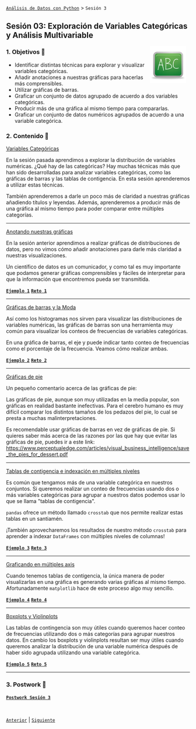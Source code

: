 [`Análisis de Datos con Python`](../README.md) > `Sesión 3`

## Sesión 03: Exploración de Variables Categóricas y Análisis Multivariable

<img src="../imagenes/pizarron.png" align="right" height="100" width="100" hspace="10">

### 1. Objetivos :dart:

- Identificar distintas técnicas para explorar y visualizar variables categóricas.
- Añadir anotaciones a nuestras gráficas para hacerlas más comprensibles.
- Utilizar gráficas de barras.
- Graficar un conjunto de datos agrupado de acuerdo a dos variables categóricas.
- Producir más de una gráfica al mismo tiempo para compararlas.
- Graficar un conjunto de datos numéricos agrupados de acuerdo a una variable categórica.

### 2. Contenido :blue_book:

<ins>Variables Categóricas</ins>

En la sesión pasada aprendimos a explorar la distribución de variables numéricas. ¿Qué hay de las categóricas? Hay muchas técnicas más que han sido desarrolladas para analizar variables categóricas, como las gráficas de barras y las tablas de contigencia. En esta sesión aprenderemos a utilizar estas técnicas.

También aprenderemos a darle un poco más de claridad a nuestras gráficas añadiendo títulos y leyendas. Además, aprenderemos a producir más de una gráfica al mismo tiempo para poder comparar entre múltiples categorías.

>

---

<ins>Anotando nuestras gráficas</ins>

En la sesión anterior aprendimos a realizar gráficas de distribuciones de datos, pero no vimos cómo añadir anotaciones para darle más claridad a nuestras visualizaciones.

Un científico de datos es un comunicador, y como tal es muy importante que podamos generar gráficas comprensibles y fáciles de interpretar para que la información que encontremos pueda ser transmitida.

> 

[**`Ejemplo 1`**](Ejemplo-01/anotando_graficas.ipynb)
[**`Reto 1`**](Reto-01/anotando_graficas.ipynb)

---

<ins>Gráficas de barras y la Moda</ins>

Así como los histogramas nos sirven para visualizar las distribuciones de variables numéricas, las gráficas de barras son una herramienta muy común para visualizar los conteos de frecuencias de variables categóricas.

En una gráfica de barras, el eje y puede indicar tanto conteo de frecuencias como el porcentaje de la frecuencia. Veamos cómo realizar ambas.

> 

[**`Ejemplo 2`**](Ejemplo-02/graficas_de_barras.ipynb)
[**`Reto 2`**](Reto-02/graficas_de_barras.ipynb)

---

<ins>Gráficas de pie</ins>

Un pequeño comentario acerca de las gráficas de pie:

Las gráficas de pie, aunque son muy utilizadas en la media popular, son gráficas en realidad bastante inefectivas. Para el cerebro humano es muy difícil comparar los distintos tamaños de los pedazos del pie, lo cual se presta a muchas malinterpretaciones.

Es recomendable usar gráficas de barras en vez de gráficas de pie. Si quieres saber más acerca de las razones por las que hay que evitar las gráficas de pie, puedes ir a este link: https://www.perceptualedge.com/articles/visual_business_intelligence/save_the_pies_for_dessert.pdf

> 

---

<ins>Tablas de contigencia e indexación en múltiples niveles</ins>

Es común que tengamos más de una variable categórica en nuestros conjuntos. Si queremos realizar un conteo de frecuencias usando dos o más variables categóricas para agrupar a nuestros datos podemos usar lo que se llama "tablas de contigencia".

`pandas` ofrece un método llamado `crosstab` que nos permite realizar estas tablas en un santiamén.

¡También aprovecharemos los resultados de nuestro método `crosstab` para aprender a indexar `DataFrames` con múltiples niveles de columnas!

> 

[**`Ejemplo 3`**](Ejemplo-03/tablas_de_contingencia.ipynb)
[**`Reto 3`**](Reto-03/tablas_de_contingencia.ipynb)

---

<ins>Graficando en múltiples axis</ins>

Cuando tenemos tablas de contigencia, la única manera de poder visualizarlas en una gráfica es generando varias gráficas al mismo tiempo. Afortunadamente `matplotlib` hace de este proceso algo muy sencillo.

> 

[**`Ejemplo 4`**](Ejemplo-04/graficando_multiples_axis.ipynb)
[**`Reto 4`**](Reto-04/graficando_multiples_axis.ipynb)

---

<ins>Boxplots y Violinplots</ins>

Las tablas de contingencia son muy útiles cuando queremos hacer conteo de frecuencias utilizando dos o más categorías para agrupar nuestros datos. En cambio los boxplots y violinplots resultan ser muy útiles cuando queremos analizar la distribución de una variable numérica después de haber sido agrupada utilizando una variable categórica.

> 

[**`Ejemplo 5`**](Ejemplo-05/boxplots_y_violinplots.ipynb)
[**`Reto 5`**](Reto-05/boxplots_y_violinplots.ipynb)

---

### 3. Postwork :memo:

[**`Postwork Sesión 3`**](Postwork/Readme.md)

<br/>

[`Anterior`](../sesion02/README.md) | [`Siguiente`](../sesion04/README.md)
